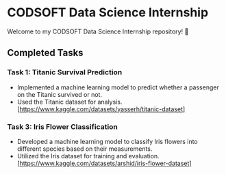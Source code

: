 # CODSOFT Data Science Internship

Welcome to my CODSOFT Data Science Internship repository! 🚀

## Completed Tasks

### Task 1: Titanic Survival Prediction
- Implemented a machine learning model to predict whether a passenger on the Titanic survived or not.
- Used the Titanic dataset for analysis.
[https://www.kaggle.com/datasets/yasserh/titanic-dataset]

### Task 3: Iris Flower Classification
- Developed a machine learning model to classify Iris flowers into different species based on their measurements.
- Utilized the Iris dataset for training and evaluation.
[https://www.kaggle.com/datasets/arshid/iris-flower-dataset]

